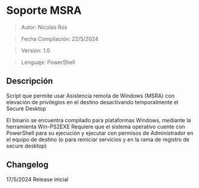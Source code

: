 # Soporte MSRA


> Autor: Nicolas Ros

> Fecha Compilación: 22/5/2024

> Versión: 1.0

> Lenguaje: PowerShell

## Descripción

Script que permite usar Asistencia remota de Windows (MSRA) con elevación de privilegios en el destino desactivando temporalmente el Secure Desktop

El binario se encuentra compilado para plataformas Windows, mediante la herramienta Win-PS2EXE
Requiere que el sistema operativo cuente con PowerShell para su ejecución y ejecutar con permisos de Administrador en el equipo de destino (o para reiniciar servicios y en la rama de registro de secure desktop)

## Changelog
17/5/2024	Release inicial
